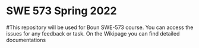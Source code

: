 # SWE 573 Spring 2022

#This repository will be used for Boun SWE-573 course.
You can access the issues for any feedback or task.
On the Wikipage you can find detailed documentations

